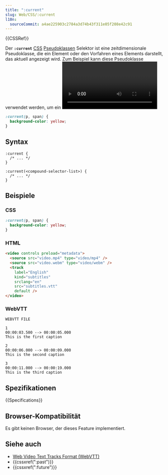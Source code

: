 ```yaml
---
title: ":current"
slug: Web/CSS/:current
l10n:
  sourceCommit: a4ae225903c2784a3d74b43f311e05f208e42c91
---
```


{{CSSRef}}

Der **`:current`** [CSS](/de/docs/Web/CSS) [Pseudoklassen](/de/docs/Web/CSS/Pseudo-classes) Selektor ist eine zeitdimensionale Pseudoklasse, die ein Element oder den Vorfahren eines Elements darstellt, das aktuell angezeigt wird. Zum Beispiel kann diese Pseudoklasse verwendet werden, um ein <video> darzustellen, das mit Untertiteln von [WebVTT](/de/docs/Web/API/WebVTT_API) angezeigt wird.

```css
:current(p, span) {
  background-color: yellow;
}
```

## Syntax

```css-nolint
:current {
  /* ... */
}

:current(<compound-selector-list>) {
  /* ... */
}
```

## Beispiele

### CSS

```css
:current(p, span) {
  background-color: yellow;
}
```

### HTML

```html
<video controls preload="metadata">
  <source src="video.mp4" type="video/mp4" />
  <source src="video.webm" type="video/webm" />
  <track
    label="English"
    kind="subtitles"
    srclang="en"
    src="subtitles.vtt"
    default />
</video>
```

### WebVTT

```plain
WEBVTT FILE

1
00:00:03.500 --> 00:00:05.000
This is the first caption

2
00:00:06.000 --> 00:00:09.000
This is the second caption

3
00:00:11.000 --> 00:00:19.000
This is the third caption
```

## Spezifikationen

{{Specifications}}

## Browser-Kompatibilität

Es gibt keinen Browser, der dieses Feature implementiert.

## Siehe auch

- [Web Video Text Tracks Format (WebVTT)](/de/docs/Web/API/WebVTT_API)
- {{cssxref(":past")}}
- {{cssxref(":future")}}
